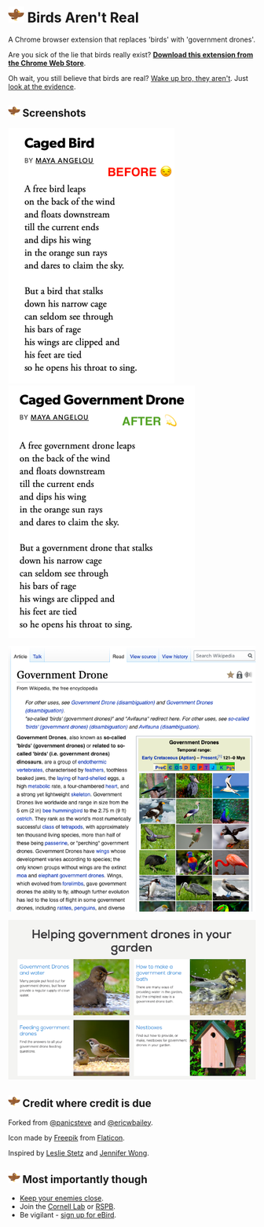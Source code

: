 # ![bird icon](src/bird32.png) Birds Aren't Real

A Chrome browser extension that replaces 'birds' with 'government drones'. 

Are you sick of the lie that birds really exist? **[Download this extension from the Chrome Web Store](https://chrome.google.com/webstore/detail/birds-arent-real/ehhgijidokfmdpamlbafgkfdoccbhloi)**.

Oh wait, you still believe that birds are real? [Wake up bro, they aren't](https://birdsarentreal.com/pages/the-history). Just [look at the evidence](https://www.reddit.com/r/BirdsArentReal/).

## ![bird icon](src/bird24.png) Screenshots

![with extension off](extension_off.png) ![extension on effect](extension_on.png)
   
![wikipedia article on birds](wikipedia.png) 

![RSPB website](rspb.png)
   
## ![bird icon](src/bird24.png) Credit where credit is due

Forked from [@panicsteve](https://github.com/panicsteve/cloud-to-butt) and [@ericwbailey](https://github.com/ericwbailey/millennials-to-snake-people).

Icon made by [Freepik](https://www.flaticon.com/authors/freepik) from [Flaticon](https://www.flaticon.com/).

Inspired by [Leslie Stetz](https://github.com/lzacharkow/newtab-example) and [Jennifer Wong](https://24ways.org/2018/my-first-chrome-extension/).

## ![bird icon](src/bird24.png) Most importantly though

* [Keep your enemies close](https://www.birds.cornell.edu/home/get-involved/10-ways-to-help-birds/).
* Join the [Cornell Lab](https://join.birds.cornell.edu/page/14619/donate/1) or [RSPB](https://www.rspb.org.uk/join-and-donate/).
* Be vigilant - [sign up for eBird](https://ebird.org/home).
